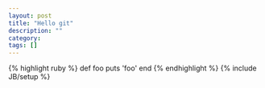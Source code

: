 ```yaml
---
layout: post
title: "Hello git"
description: ""
category: 
tags: []
---
```

{% highlight ruby %}
def foo
  puts 'foo'
end
{% endhighlight %}
{% include JB/setup %}
